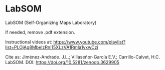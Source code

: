 # LabSOM
LabSOM (Self-Organizing Maps Laboratory)

If needed, remove .pdf extension.

Instructional videos at: https://www.youtube.com/playlist?list=PLOjAg8MbeIzRni15XLzVA1RmIa1vxwCzi

Cite as: Jiménez-Andrade. J.L.; Villaseñor-García E.V.; Carrillo-Calvet, H.C. LabSOM. DOI: https://doi.org/10.5281/zenodo.3629905
